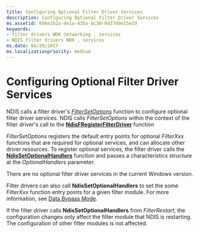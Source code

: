 ```yaml
---
title: Configuring Optional Filter Driver Services
description: Configuring Optional Filter Driver Services
ms.assetid: 698e1b2a-de1a-435a-bc30-0d27d9e15e19
keywords:
- filter drivers WDK networking , services
- NDIS filter drivers WDK , services
ms.date: 04/20/2017
ms.localizationpriority: medium
---
```


# Configuring Optional Filter Driver Services





NDIS calls a filter driver's [*FilterSetOptions*](https://docs.microsoft.com/windows-hardware/drivers/ddi/ndis/nc-ndis-set_options) function to configure optional filter driver services. NDIS calls *FilterSetOptions* within the context of the filter driver's call to the [**NdisFRegisterFilterDriver**](https://docs.microsoft.com/windows-hardware/drivers/ddi/ndis/nf-ndis-ndisfregisterfilterdriver) function

*FilterSetOptions* registers the default entry points for optional *FilterXxx* functions that are required for optional services, and can allocate other driver resources. To register optional services, the filter driver calls the [**NdisSetOptionalHandlers**](https://docs.microsoft.com/windows-hardware/drivers/ddi/ndis/nf-ndis-ndissetoptionalhandlers) function and passes a characteristics structure at the *OptionalHandlers* parameter.

There are no optional filter driver services in the current Windows version.

Filter drivers can also call **NdisSetOptionalHandlers** to set the some *FilterXxx* function entry points for a given filter module. For more information, see [Data Bypass Mode](data-bypass-mode.md).

If the filter driver calls **NdisSetOptionalHandlers** from *FilterRestart*, the configuration changes only affect the filter module that NDIS is restarting. The configuration of other filter modules is not affected.

 

 





